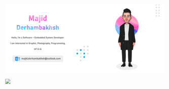 ![MAJID DERHAMBAKHSH](https://github.com/Majid-Derhambakhsh/Majid-Derhambakhsh/blob/master/GithubProfileLight.png)

<a href="https://github.com/Majid-Derhambakhsh">
  <img align="center" src="https://github-readme-stats.vercel.app/api/top-langs/?username=Majid-Derhambakhsh&layout=compact&bg_color=F5F5F5&border_color=FFFFFF&title_color=666666&border_radius=10&card_width=1000"/>
</a>
